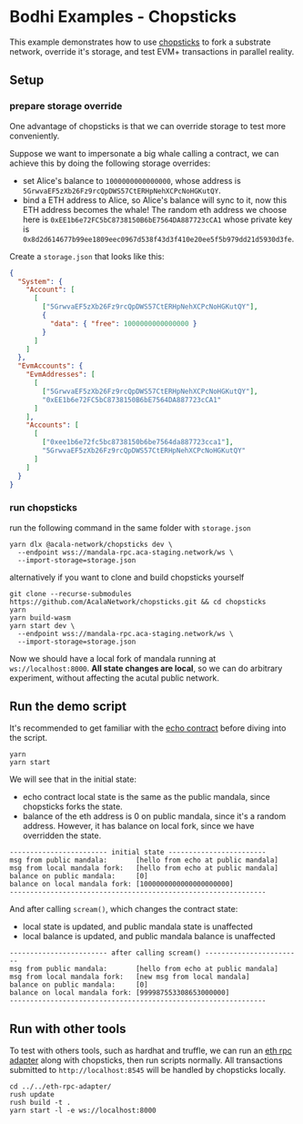 # Bodhi Examples - Chopsticks
This example demonstrates how to use [chopsticks](https://github.com/AcalaNetwork/chopsticks) to fork a substrate network, override it's storage, and test EVM+ transactions in parallel reality.

## Setup
### prepare storage override
One advantage of chopsticks is that we can override storage to test more conveniently. 

Suppose we want to impersonate a big whale calling a contract, we can achieve this by doing the following storage overrides:
- set Alice's balance to `1000000000000000`, whose address is `5GrwvaEF5zXb26Fz9rcQpDWS57CtERHpNehXCPcNoHGKutQY`.
- bind a ETH address to Alice, so Alice's balance will sync to it, now this ETH address becomes the whale! The random eth address we choose here is `0xEE1b6e72FC5bC8738150B6bE7564DA887723cCA1` whose private key is `0x8d2d614677b99ee1809eec0967d538f43d3f410e20ee5f5b979dd21d5930d3fe`.

Create a `storage.json` that looks like this:
```json
{
  "System": {
    "Account": [
      [
        ["5GrwvaEF5zXb26Fz9rcQpDWS57CtERHpNehXCPcNoHGKutQY"],
        {
          "data": { "free": 1000000000000000 }
        }
      ]
    ]
  },
  "EvmAccounts": {
    "EvmAddresses": [
      [
        ["5GrwvaEF5zXb26Fz9rcQpDWS57CtERHpNehXCPcNoHGKutQY"],
        "0xEE1b6e72FC5bC8738150B6bE7564DA887723cCA1"
      ]
    ],
    "Accounts": [
      [
        ["0xee1b6e72fc5bc8738150b6be7564da887723cca1"],
        "5GrwvaEF5zXb26Fz9rcQpDWS57CtERHpNehXCPcNoHGKutQY"
      ]
    ]
  }
}
```

### run chopsticks
run the following command in the same folder with `storage.json`
```
yarn dlx @acala-network/chopsticks dev \
  --endpoint wss://mandala-rpc.aca-staging.network/ws \
  --import-storage=storage.json
```

alternatively if you want to clone and build chopsticks yourself
```
git clone --recurse-submodules https://github.com/AcalaNetwork/chopsticks.git && cd chopsticks
yarn
yarn build-wasm
yarn start dev \
  --endpoint wss://mandala-rpc.aca-staging.network/ws \
  --import-storage=storage.json
```

Now we should have a local fork of mandala running at `ws://localhost:8000`. **All state changes are local**, so we can do arbitrary experiment, without affecting the acutal public network.

## Run the demo script
It's recommended to get familiar with the [echo contract](https://github.com/AcalaNetwork/hardhat-tutorials/tree/master/echo) before diving into the script.

```
yarn
yarn start
```

We will see that in the initial state:
- echo contract local state is the same as the public mandala, since chopsticks forks the state.
- balance of the eth address is 0 on public mandala, since it's a random address. However, it has balance on local fork, since we have overridden the state.
```
------------------------ initial state ------------------------
msg from public mandala:       [hello from echo at public mandala]
msg from local mandala fork:   [hello from echo at public mandala]
balance on public mandala:     [0]
balance on local mandala fork: [1000000000000000000000]
---------------------------------------------------------------
```

And after calling `scream()`, which changes the contract state:
- local state is updated, and public mandala state is unaffected
- local balance is updated, and public mandala balance is unaffected
```
------------------------ after calling scream() ------------------------
msg from public mandala:       [hello from echo at public mandala]
msg from local mandala fork:   [new msg from local mandala]
balance on public mandala:     [0]
balance on local mandala fork: [999987553308653000000]
---------------------------------------------------------------
```

## Run with other tools
To test with others tools, such as hardhat and truffle, we can run an [eth rpc adapter](https://github.com/AcalaNetwork/bodhi.js/tree/master/eth-rpc-adapter) along with chopsticks, then run scripts normally. All transactions submitted to `http://localhost:8545` will be handled by chopsticks locally.
```
cd ../../eth-rpc-adapter/
rush update
rush build -t .
yarn start -l -e ws://localhost:8000
```